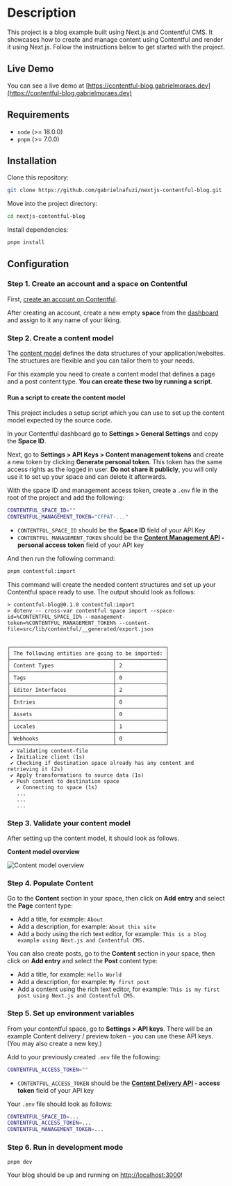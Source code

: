 # Description

This project is a blog example built using Next.js and Contentful CMS. It showcases how to create and manage content using Contentful and render it using Next.js. Follow the instructions below to get started with the project.

## Live Demo

You can see a live demo at [https://contentful-blog.gabrielmoraes.dev](https://contentful-blog.gabrielmoraes.dev)

## Requirements

- `node` (>= 18.0.0)
- `pnpm` (>= 7.0.0)

## Installation

Clone this repository:

```bash
git clone https://github.com/gabrielnafuzi/nextjs-contentful-blog.git
```

Move into the project directory:

```bash
cd nextjs-contentful-blog
```

Install dependencies:

```bash
pnpm install
```

## Configuration

### Step 1. Create an account and a space on Contentful

First, [create an account on Contentful](https://www.contentful.com/sign-up/).

After creating an account, create a new empty **space** from the [dashboard](https://app.contentful.com/) and assign to it any name of your liking.

### Step 2. Create a content model

The [content model](https://www.contentful.com/developers/docs/concepts/data-model/) defines the data structures of your application/websites. The structures are flexible and you can tailor them to your needs.

For this example you need to create a content model that defines a page and a post content type. **You can create these two by running a script**.

#### Run a script to create the content model

This project includes a setup script which you can use to set up the content model expected by the source code.

In your Contentful dashboard go to **Settings > General Settings** and copy the **Space ID**.

Next, go to **Settings > API Keys > Content management tokens** and create a new token by clicking **Generate personal token**. This token has the same access rights as the logged in user. **Do not share it publicly**, you will only use it to set up your space and can delete it afterwards.

With the space ID and management access token, create a `.env` file in the root of the project and add the following:

```bash
CONTENTFUL_SPACE_ID=""
CONTENTFUL_MANAGEMENT_TOKEN="CFPAT-..."
```

- `CONTENTFUL_SPACE_ID` should be the **Space ID** field of your API Key
- `CONTENTFUL_MANAGEMENT_TOKEN` should be the **[Content Management API](https://www.contentful.com/developers/docs/references/content-management-api/) - personal access token** field of your API key

And then run the following command:

```bash
pnpm contentful:import
```

This command will create the needed content structures and set up your Contentful space ready to use. The output should look as follows:

```
> contentful-blog@0.1.0 contentful:import
> dotenv -- cross-var contentful space import --space-id=%CONTENTFUL_SPACE_ID% --management-token=%CONTENTFUL_MANAGEMENT_TOKEN% --content-file=src/lib/contentful/__generated/export.json


┌──────────────────────────────────────────────────┐
│ The following entities are going to be imported: │
├─────────────────────────────────┬────────────────┤
│ Content Types                   │ 2              │
├─────────────────────────────────┼────────────────┤
│ Tags                            │ 0              │
├─────────────────────────────────┼────────────────┤
│ Editor Interfaces               │ 2              │
├─────────────────────────────────┼────────────────┤
│ Entries                         │ 0              │
├─────────────────────────────────┼────────────────┤
│ Assets                          │ 0              │
├─────────────────────────────────┼────────────────┤
│ Locales                         │ 1              │
├─────────────────────────────────┼────────────────┤
│ Webhooks                        │ 0              │
└─────────────────────────────────┴────────────────┘
 ✔ Validating content-file
 ✔ Initialize client (1s)
 ✔ Checking if destination space already has any content and retrieving it (2s)
 ✔ Apply transformations to source data (1s)
 ✔ Push content to destination space
   ✔ Connecting to space (1s)
   ...
   ...
   ...
```

### Step 3. Validate your content model

After setting up the content model, it should look as follows.

**Content model overview**

![Content model overview](https://github.com/gabrielnafuzi/nextjs-contentful-blog/assets/58908279/57016ba2-e2e8-47de-bf94-7c7760029baf)

### Step 4. Populate Content

Go to the **Content** section in your space, then click on **Add entry** and select the **Page** content type:

- Add a title, for example: `About`
- Add a description, for example: `About this site`
- Add a body using the rich text editor, for example: `This is a blog example using Next.js and Contentful CMS.`

You can also create posts, go to the **Content** section in your space, then click on **Add entry** and select the **Post** content type:

- Add a title, for example: `Hello World`
- Add a description, for example: `My first post`
- Add a content using the rich text editor, for example: `This is my first post using Next.js and Contentful CMS.`

### Step 5. Set up environment variables

From your contentful space, go to **Settings > API keys**. There will be an example Content delivery / preview token - you can use these API keys. (You may also create a new key.)

Add to your previously created `.env` file the following:

```bash
CONTENTFUL_ACCESS_TOKEN=""
```

- `CONTENTFUL_ACCESS_TOKEN` should be the **[Content Delivery API](https://www.contentful.com/developers/docs/references/content-delivery-api/) - access token** field of your API key

Your `.env` file should look as follows:

```bash
CONTENTFUL_SPACE_ID=...
CONTENTFUL_ACCESS_TOKEN=...
CONTENTFUL_MANAGEMENT_TOKEN=...
```

### Step 6. Run in development mode

```bash
pnpm dev
```

Your blog should be up and running on [http://localhost:3000](http://localhost:3000)!
